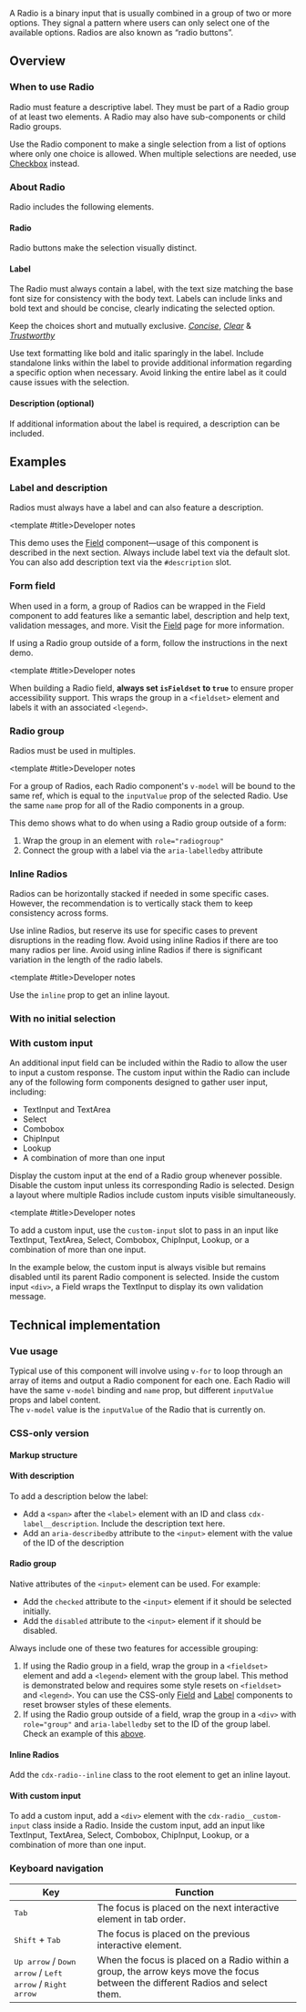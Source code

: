 <script setup>
import { CdxAccordion } from '@wikimedia/codex';
import RadioGroup from '@/../component-demos/radio/examples/RadioGroup.vue';
import InlineRadios from '@/../component-demos/radio/examples/InlineRadios.vue';
import RadioGroupNoSelection from '@/../component-demos/radio/examples/RadioGroupNoSelection.vue';
import RadiosWithDescriptions from '@/../component-demos/radio/examples/RadiosWithDescriptions.vue';
import RadioGroupField from '@/../component-demos/radio/examples/RadioGroupField.vue';
import RadiosWithCustomInput from '@/../component-demos/radio/examples/RadiosWithCustomInput.vue';
import RadioConfigurable from '@/../component-demos/radio/examples/RadioConfigurable.vue';

const controlsConfig = [
	{
		name: 'status',
		type: 'radio',
		options: [ 'default', 'error' ],
	},
	{
		name: 'disabled',
		type: 'boolean'
	},
	{
		name: 'default',
		type: 'slot',
		default: 'Radio label'
	},
	{
		name: 'description',
		type: 'slot',
		default: ''
	}
];
</script>

A Radio is a binary input that is usually combined in a group of two or more
options. They signal a pattern where users can only select one of the available
options. Radios are also known as “radio buttons”.

<cdx-demo-wrapper :controls-config="controlsConfig">
<template v-slot:demo="{ propValues, slotValues }">
	<radio-configurable v-bind="propValues">
		<template #default>
			{{ slotValues.default }}
		</template>
		<template #description>
			{{ slotValues.description }}
		</template>
	</radio-configurable>
</template>
</cdx-demo-wrapper>

## Overview

### When to use Radio

Radio must feature a descriptive label. They must be part of a Radio group of at least two
elements. A Radio may also have sub-components or child Radio groups.

Use the Radio component to make a single selection from a list of options where only one choice is
allowed. When multiple selections are needed, use [Checkbox](./checkbox.md) instead.

### About Radio

Radio includes the following elements.

#### Radio

Radio buttons make the selection visually distinct.

#### Label

The Radio must always contain a label, with the text size matching the base font size for consistency with the body text. Labels can include links and bold text and should be concise, clearly indicating the selected option.

<cdx-demo-best-practices>

<cdx-demo-best-practice>

Keep the choices short and mutually exclusive. [*Concise*](https://doc.wikimedia.org/codex/latest/style-guide/writing-for-copy.html#is-this-concise), [*Clear*](https://doc.wikimedia.org/codex/latest/style-guide/writing-for-copy.html#is-this-clear) & [*Trustworthy*](https://doc.wikimedia.org/codex/latest/style-guide/writing-for-copy.html#is-this-trustworthy)

</cdx-demo-best-practice>
<cdx-demo-best-practice>Use text formatting like bold and italic sparingly in the label.</cdx-demo-best-practice>
<cdx-demo-best-practice>Include standalone links within the label to provide additional information regarding a specific option when necessary.</cdx-demo-best-practice>
<cdx-demo-best-practice type="dont">Avoid linking the entire label as it could cause issues with the selection.</cdx-demo-best-practice>

</cdx-demo-best-practices>

#### Description (optional)

If additional information about the label is required, a description can be included.

## Examples

### Label and description

Radios must always have a label and can also feature a description.

<cdx-demo-wrapper>
<template v-slot:demo>
	<radios-with-descriptions />
</template>

<template v-slot:code>

:::code-group

<<< @/../component-demos/radio/examples/RadiosWithDescriptions.vue [NPM]

<<< @/../component-demos/radio/examples-mw/RadiosWithDescriptions.vue [MediaWiki]

:::

</template>
</cdx-demo-wrapper>

<cdx-accordion separation="outline">

<template #title>Developer notes</template>

This demo uses the [Field](./field.md) component—usage of this component is described in the next
section. Always include label text via the default slot. You can also add description text via the
`#description` slot.

</cdx-accordion>

### Form field

When used in a form, a group of Radios can be wrapped in the Field component to add features like a
semantic label, description and help text, validation messages, and more. Visit the
[Field](./field.md) page for more information.

If using a Radio group outside of a form, follow the instructions in the next demo.

<cdx-demo-wrapper>
<template v-slot:demo>
	<radio-group-field />
</template>

<template v-slot:code>

:::code-group

<<< @/../component-demos/radio/examples/RadioGroupField.vue [NPM]

<<< @/../component-demos/radio/examples-mw/RadioGroupField.vue [MediaWiki]

:::

</template>
</cdx-demo-wrapper>

<cdx-accordion separation="outline">

<template #title>Developer notes</template>

When building a Radio field, **always set `isFieldset` to `true`** to ensure proper accessibility
support. This wraps the group in a `<fieldset>` element and labels it with an associated `<legend>`.

</cdx-accordion>

### Radio group

Radios must be used in multiples.

<cdx-demo-wrapper :force-reset="true">
<template v-slot:demo>
	<radio-group />
</template>

<template v-slot:code>

:::code-group

<<< @/../component-demos/radio/examples/RadioGroup.vue [NPM]

<<< @/../component-demos/radio/examples-mw/RadioGroup.vue [MediaWiki]

:::

</template>
</cdx-demo-wrapper>

<cdx-accordion separation="outline">

<template #title>Developer notes</template>

For a group of Radios, each Radio component's `v-model` will be bound to the same ref, which is
equal to the `inputValue` prop of the selected Radio. Use the same `name` prop for all of the Radio
components in a group.

This demo shows what to do when using a Radio group outside of a form:
1. Wrap the group in an element with `role="radiogroup"`
2. Connect the group with a label via the `aria-labelledby` attribute

</cdx-accordion>

### Inline Radios

Radios can be horizontally stacked if needed in some specific cases. However, the recommendation is to vertically stack them to keep consistency across forms.

<cdx-demo-best-practices>

<cdx-demo-best-practice>Use inline Radios, but reserve its use for specific cases to prevent disruptions in the reading flow.</cdx-demo-best-practice>
<cdx-demo-best-practice type="dont">Avoid using inline Radios if there are too many radios per line.</cdx-demo-best-practice>
<cdx-demo-best-practice type="dont">Avoid using inline Radios if there is significant variation in the length of the radio labels.</cdx-demo-best-practice>

</cdx-demo-best-practices>

<cdx-demo-wrapper>
<template v-slot:demo>
	<inline-radios />
</template>

<template v-slot:code>

:::code-group

<<< @/../component-demos/radio/examples/InlineRadios.vue [NPM]

<<< @/../component-demos/radio/examples-mw/InlineRadios.vue [MediaWiki]

:::

</template>
</cdx-demo-wrapper>

<cdx-accordion separation="outline">

<template #title>Developer notes</template>

Use the `inline` prop to get an inline layout.

</cdx-accordion>

### With no initial selection

<cdx-demo-wrapper :force-reset="true">
<template v-slot:demo>
	<radio-group-no-selection />
</template>

<template v-slot:code>

:::code-group

<<< @/../component-demos/radio/examples/RadioGroupNoSelection.vue [NPM]

<<< @/../component-demos/radio/examples-mw/RadioGroupNoSelection.vue [MediaWiki]

:::

</template>
</cdx-demo-wrapper>

### With custom input

An additional input field can be included within the Radio to allow the user to input a custom response. The custom input within the Radio can include any of the following form components designed to gather user input, including:

- TextInput and TextArea
- Select
- Combobox
- ChipInput
- Lookup
- A combination of more than one input

<cdx-demo-best-practices>

<cdx-demo-best-practice>Display the custom input at the end of a Radio group whenever possible.</cdx-demo-best-practice>
<cdx-demo-best-practice>Disable the custom input unless its corresponding Radio is selected.</cdx-demo-best-practice>
<cdx-demo-best-practice type="dont">Design a layout where multiple Radios include custom inputs visible simultaneously.</cdx-demo-best-practice>

</cdx-demo-best-practices>

<cdx-demo-wrapper :force-reset="true">
<template v-slot:demo>
	<radios-with-custom-input />
</template>

<template v-slot:code>

:::code-group

<<< @/../component-demos/radio/examples/RadiosWithCustomInput.vue [NPM]

<<< @/../component-demos/radio/examples-mw/RadiosWithCustomInput.vue [MediaWiki]

:::

</template>
</cdx-demo-wrapper>

<cdx-accordion separation="outline">

<template #title>Developer notes</template>

To add a custom input, use the `custom-input` slot to pass in an input like TextInput, TextArea,
Select, Combobox, ChipInput, Lookup, or a combination of more than one input.

In the example below, the custom input is always visible but remains disabled
until its parent Radio component is selected.
Inside the custom input `<div>`, a Field wraps the TextInput to display its own validation message.

</cdx-accordion>

## Technical implementation

### Vue usage

Typical use of this component will involve using `v-for` to loop through an array of items and
output a Radio component for each one. Each Radio will have the same `v-model` binding and `name`
prop, but different `inputValue` props and label content.<br>
The `v-model` value is the `inputValue` of the Radio that is currently on.

### CSS-only version

#### Markup structure

<cdx-demo-wrapper>
<template v-slot:demo>
	<div class="cdx-radio">
		<div class="cdx-radio__wrapper">
			<input id="radio-css-only-1" class="cdx-radio__input" type="radio" name="radio-css-only">
			<span class="cdx-radio__icon"></span>
			<div class="cdx-radio__label cdx-label">
				<label for="radio-css-only-1" class="cdx-label__label">
					<span class="cdx-label__label__text">
						Radio 1
					</span>
				</label>
			</div>
		</div>
	</div>
</template>
<template v-slot:code>

```html
<div class="cdx-radio">
	<div class="cdx-radio__wrapper">
		<!-- <input> element with id, type, name, and any other necessary
		attributes. The actual input is visually hidden. -->
		<input id="radio-css-only-1" class="cdx-radio__input" type="radio" name="radio-css-only">
		<!-- Empty span that will be styled to look like a radio input. -->
		<span class="cdx-radio__icon"></span>
		<div class="cdx-radio__label cdx-label">
			<!-- Label with `for` attribute matching the input's id. -->
			<label for="radio-css-only-1" class="cdx-label__label">
				<span class="cdx-label__label__text">
					Radio 1
				</span>
			</label>
		</div>
	</div>
</div>
```

</template>
</cdx-demo-wrapper>

#### With description

To add a description below the label:
- Add a `<span>` after the `<label>` element with an ID and class `cdx-label__description`.
  Include the description text here.
- Add an `aria-describedby` attribute to the `<input>` element with the value of the ID of the
  description

<cdx-demo-wrapper>
<template v-slot:demo>
	<fieldset class="cdx-field">
		<legend class="cdx-label">
			<span class="cdx-label__label__text">Search completion</span>
		</legend>
		<div class="cdx-field__control">
			<div class="cdx-radio">
				<div class="cdx-radio__wrapper">
					<input id="radio-group-css-only-description-1" class="cdx-radio__input" type="radio" name="radio-group-css-only-description" aria-describedby="cdx-description-css-1" checked>
					<span class="cdx-radio__icon"></span>
					<div class="cdx-radio__label cdx-label">
						<label for="radio-group-css-only-description-1" class="cdx-label__label">
							<span class="cdx-label__label__text">
								Default (recommended)
							</span>
						</label>
						<span id="cdx-description-css-1" class="cdx-label__description">
							Corrects up to two typos. Removes redirects that are very similar to the main title.
						</span>
					</div>
				</div>
			</div>
			<div class="cdx-radio">
				<div class="cdx-radio__wrapper">
					<input id="radio-group-css-only-description-2" class="cdx-radio__input" type="radio" name="radio-group-css-only-description" aria-describedby="cdx-description-css-2">
					<span class="cdx-radio__icon"></span>
					<div class="cdx-radio__label cdx-label">
						<label for="radio-group-css-only-description-2" class="cdx-label__label">
							<span class="cdx-label__label__text">
								Strict mode (advanced)
							</span>
						</label>
						<span id="cdx-description-css-2" class="cdx-label__description">
							No typo correction. No accent folding. Strict matching.
						</span>
					</div>
				</div>
			</div>
		</div>
	</fieldset>
</template>
<template v-slot:code>

```html
<fieldset class="cdx-field">
		<legend class="cdx-label">
			<span class="cdx-label__label__text">Search completion</span>
		</legend>
		<div class="cdx-field__control">
			<div class="cdx-radio">
				<div class="cdx-radio__wrapper">
					<input id="radio-group-css-only-description-1" class="cdx-radio__input" type="radio" name="radio-group-css-only-description" aria-describedby="cdx-description-css-1" checked>
					<span class="cdx-radio__icon"></span>
					<div class="cdx-radio__label cdx-label">
						<label for="radio-group-css-only-description-1" class="cdx-label__label">
							<span class="cdx-label__label__text">
								Default (recommended)
							</span>
						</label>
						<span id="cdx-description-css-1" class="cdx-label__description">
							Corrects up to two typos. Removes redirects that are very similar to the main title.
						</span>
					</div>
				</div>
			</div>
			<div class="cdx-radio">
				<div class="cdx-radio__wrapper">
					<input id="radio-group-css-only-description-2" class="cdx-radio__input" type="radio" name="radio-group-css-only-description" aria-describedby="cdx-description-css-2">
					<span class="cdx-radio__icon"></span>
					<div class="cdx-radio__label cdx-label">
						<label for="radio-group-css-only-description-2" class="cdx-label__label">
							<span class="cdx-label__label__text">
								Strict mode (advanced)
							</span>
						</label>
						<span id="cdx-description-css-2" class="cdx-label__description">
							No typo correction. No accent folding. Strict matching.
						</span>
					</div>
				</div>
			</div>
		</div>
	</fieldset>
```

</template>
</cdx-demo-wrapper>

#### Radio group

Native attributes of the `<input>` element can be used. For example:
- Add the `checked` attribute to the `<input>` element if it should be selected initially.
- Add the `disabled` attribute to the `<input>` element if it should be disabled.

Always include one of these two features for accessible grouping:
1. If using the Radio group in a field, wrap the group in a `<fieldset>` element and add a
  `<legend>` element with the group label. This method is demonstrated below and requires some
  style resets on `<fieldset>` and `<legend>`. You can use the CSS-only [Field](./field.md#css-only-version)
  and [Label](./label.md#css-only-version) components to reset browser styles of these elements.
2. If using the Radio group outside of a field, wrap the group in a `<div>` with `role="group"`
  and `aria-labelledby` set to the ID of the group label. Check an example of this
  [above](#radio-group).

<cdx-demo-wrapper>
<template v-slot:demo>
	<fieldset class="cdx-field">
		<legend class="cdx-label">
			<span class="cdx-label__label__text">CSS-only Radio group demo</span>
		</legend>
		<div class="cdx-field__control">
			<div class="cdx-radio">
				<div class="cdx-radio__wrapper">
					<input id="radio-group-css-only-1" class="cdx-radio__input" type="radio" name="radio-group-css-only">
					<span class="cdx-radio__icon"></span>
					<div class="cdx-radio__label cdx-label">
						<label for="radio-group-css-only-1" class="cdx-label__label">
							<span class="cdx-label__label__text">
								Radio 1
							</span>
						</label>
					</div>
				</div>
			</div>
			<div class="cdx-radio">
				<div class="cdx-radio__wrapper">
					<input id="radio-group-css-only-2" class="cdx-radio__input" type="radio" 	name="radio-group-css-only" checked>
					<span class="cdx-radio__icon"></span>
					<div class="cdx-radio__label cdx-label">
						<label for="radio-group-css-only-2" class="cdx-label__label">
							<span class="cdx-label__label__text">
								Radio 2 (initially selected)
							</span>
						</label>
					</div>
				</div>
			</div>
			<div class="cdx-radio">
				<div class="cdx-radio__wrapper">
					<input id="radio-group-css-only-3" class="cdx-radio__input" type="radio" name="radio-group-css-only">
					<span class="cdx-radio__icon"></span>
					<div class="cdx-radio__label cdx-label">
						<label for="radio-group-css-only-3" class="cdx-label__label">
							<span class="cdx-label__label__text">
								Radio 3, which has a very long label that spans onto a second line to
								demonstrate what happens when text wraps
							</span>
						</label>
					</div>
				</div>
			</div>
			<div class="cdx-radio">
				<div class="cdx-radio__wrapper">
					<input id="radio-group-css-only-4" class="cdx-radio__input" type="radio" 	name="radio-group-css-only"	disabled>
					<span class="cdx-radio__icon"></span>
					<div class="cdx-radio__label cdx-label">
						<label for="radio-group-css-only-4" class="cdx-label__label">
							<span class="cdx-label__label__text">
								Radio 4 (disabled)
							</span>
						</label>
					</div>
				</div>
			</div>
		</div>
	</fieldset>
</template>
<template v-slot:code>

```html
<fieldset class="cdx-field">
		<legend class="cdx-label">
			<span class="cdx-label__label__text">CSS-only Radio group demo</span>
		</legend>
		<div class="cdx-field__control">
			<div class="cdx-radio">
				<div class="cdx-radio__wrapper">
					<input id="radio-group-css-only-1" class="cdx-radio__input" type="radio" name="radio-group-css-only">
					<span class="cdx-radio__icon"></span>
					<div class="cdx-radio__label cdx-label">
						<label for="radio-group-css-only-1" class="cdx-label__label">
							<span class="cdx-label__label__text">
								Radio 1
							</span>
						</label>
					</div>
				</div>
			</div>
			<div class="cdx-radio">
				<div class="cdx-radio__wrapper">
					<input id="radio-group-css-only-2" class="cdx-radio__input" type="radio" 	name="radio-group-css-only" checked>
					<span class="cdx-radio__icon"></span>
					<div class="cdx-radio__label cdx-label">
						<label for="radio-group-css-only-2" class="cdx-label__label">
							<span class="cdx-label__label__text">
								Radio 2 (initially selected)
							</span>
						</label>
					</div>
				</div>
			</div>
			<div class="cdx-radio">
				<div class="cdx-radio__wrapper">
					<input id="radio-group-css-only-3" class="cdx-radio__input" type="radio" name="radio-group-css-only">
					<span class="cdx-radio__icon"></span>
					<div class="cdx-radio__label cdx-label">
						<label for="radio-group-css-only-3" class="cdx-label__label">
							<span class="cdx-label__label__text">
								Radio 3, which has a very long label that spans onto a second line to
								demonstrate what happens when text wraps
							</span>
						</label>
					</div>
				</div>
			</div>
			<div class="cdx-radio">
				<div class="cdx-radio__wrapper">
					<input id="radio-group-css-only-4" class="cdx-radio__input" type="radio" 	name="radio-group-css-only"	disabled>
					<span class="cdx-radio__icon"></span>
					<div class="cdx-radio__label cdx-label">
						<label for="radio-group-css-only-4" class="cdx-label__label">
							<span class="cdx-label__label__text">
								Radio 4 (disabled)
							</span>
						</label>
					</div>
				</div>
			</div>
		</div>
	</fieldset>
```

</template>
</cdx-demo-wrapper>

#### Inline Radios

Add the `cdx-radio--inline` class to the root element to get an inline layout.

<cdx-demo-wrapper>
<template v-slot:demo>
	<fieldset class="cdx-field">
		<legend class="cdx-label">
			<span class="cdx-label__label__text">CSS-only inline Radio demo</span>
		</legend>
		<div class="cdx-field__control">
			<div class="cdx-radio cdx-radio--inline">
				<div class="cdx-radio__wrapper">
					<input id="radio-group-css-only-inline-1" class="cdx-radio__input" type="radio" name="radio-group-css-only-inline">
					<span class="cdx-radio__icon"></span>
					<div class="cdx-radio__label cdx-label">
						<label for="radio-group-css-only-inline-1" class="cdx-label__label">
							<span class="cdx-label__label__text">
								Radio 1
							</span>
						</label>
					</div>
				</div>
			</div>
			<div class="cdx-radio cdx-radio--inline">
				<div class="cdx-radio__wrapper">
					<input id="radio-group-css-only-inline-2" class="cdx-radio__input" type="radio" name="radio-group-css-only-inline" checked>
					<span class="cdx-radio__icon"></span>
					<div class="cdx-radio__label cdx-label">
						<label for="radio-group-css-only-inline-2" class="cdx-label__label">
							<span class="cdx-label__label__text">
								Radio 2
							</span>
						</label>
					</div>
				</div>
			</div>
		</div>
	</fieldset>
</template>
<template v-slot:code>

```html
<fieldset class="cdx-field">
		<legend class="cdx-label">
			<span class="cdx-label__label__text">CSS-only inline Radio demo</span>
		</legend>
		<div class="cdx-field__control">
			<div class="cdx-radio cdx-radio--inline">
				<div class="cdx-radio__wrapper">
					<input id="radio-group-css-only-inline-1" class="cdx-radio__input" type="radio" name="radio-group-css-only-inline">
					<span class="cdx-radio__icon"></span>
					<div class="cdx-radio__label cdx-label">
						<label for="radio-group-css-only-inline-1" class="cdx-label__label">
							<span class="cdx-label__label__text">
								Radio 1
							</span>
						</label>
					</div>
				</div>
			</div>
			<div class="cdx-radio cdx-radio--inline">
				<div class="cdx-radio__wrapper">
					<input id="radio-group-css-only-inline-2" class="cdx-radio__input" type="radio" name="radio-group-css-only-inline" checked>
					<span class="cdx-radio__icon"></span>
					<div class="cdx-radio__label cdx-label">
						<label for="radio-group-css-only-inline-2" class="cdx-label__label">
							<span class="cdx-label__label__text">
								Radio 2
							</span>
						</label>
					</div>
				</div>
			</div>
		</div>
	</fieldset>
```

</template>
</cdx-demo-wrapper>

#### With custom input

To add a custom input, add a `<div>` element with the
`cdx-radio__custom-input` class inside a Radio.
Inside the custom input, add an input like TextInput, TextArea, Select,
Combobox, ChipInput, Lookup, or a combination of more than one input.

<cdx-demo-wrapper>
<template v-slot:demo>
	<fieldset class="cdx-field">
		<legend class="cdx-label">
			<span class="cdx-label__label__text">CSS-only Radio custom input demo</span>
		</legend>
		<div class="cdx-field__control">
			<div class="cdx-radio">
				<div class="cdx-radio__wrapper">
					<input id="radio-custom-input-css-only-1" class="cdx-radio__input" type="radio" name="radio-custom-input-css-only">
					<span class="cdx-radio__icon"></span>
					<div class="cdx-radio__label cdx-label">
						<label for="radio-custom-input-css-only-1" class="cdx-label__label">
							<span class="cdx-label__label__text">
								Radio 1
							</span>
						</label>
					</div>
				</div>
			</div>
			<div class="cdx-radio">
				<div class="cdx-radio__wrapper">
					<input id="radio-custom-input-css-only-2" class="cdx-radio__input" type="radio" name="radio-custom-input-css-only" checked>
					<span class="cdx-radio__icon"></span>
					<div class="cdx-radio__label cdx-label">
						<label for="radio-custom-input-css-only-2" class="cdx-label__label">
							<span class="cdx-label__label__text">
								Radio 2 (initially selected)
							</span>
						</label>
					</div>
				</div>
			</div>
			<div class="cdx-radio">
				<div class="cdx-radio__wrapper">
					<input id="radio-custom-input-css-only-3" class="cdx-radio__input" type="radio" name="radio-custom-input-css-only">
					<span class="cdx-radio__icon"></span>
					<div class="cdx-radio__label cdx-label">
						<label for="radio-custom-input-css-only-3" class="cdx-label__label">
							<span class="cdx-label__label__text">
								Radio 3, with custom input
							</span>
						</label>
					</div>
				</div>
				<div class="cdx-radio__custom-input">
					<div class="cdx-text-input">
						<input
							class="cdx-text-input__input"
							type="text"
							placeholder="Start typing..."
						/>
					</div>
				</div>
			</div>
		</div>
	</fieldset>
</template>
<template v-slot:code>

```html
<fieldset class="cdx-field">
		<legend class="cdx-label">
			<span class="cdx-label__label__text">CSS-only Radio custom input demo</span>
		</legend>
		<div class="cdx-field__control">
			<div class="cdx-radio">
				<div class="cdx-radio__wrapper">
					<input id="radio-custom-input-css-only-1" class="cdx-radio__input" type="radio" name="radio-custom-input-css-only">
					<span class="cdx-radio__icon"></span>
					<div class="cdx-radio__label cdx-label">
						<label for="radio-custom-input-css-only-1" class="cdx-label__label">
							<span class="cdx-label__label__text">
								Radio 1
							</span>
						</label>
					</div>
				</div>
			</div>
			<div class="cdx-radio">
				<div class="cdx-radio__wrapper">
					<input id="radio-custom-input-css-only-2" class="cdx-radio__input" type="radio" name="radio-custom-input-css-only" checked>
					<span class="cdx-radio__icon"></span>
					<div class="cdx-radio__label cdx-label">
						<label for="radio-custom-input-css-only-2" class="cdx-label__label">
							<span class="cdx-label__label__text">
								Radio 2 (initially selected)
							</span>
						</label>
					</div>
				</div>
			</div>
			<div class="cdx-radio">
				<div class="cdx-radio__wrapper">
					<input id="radio-custom-input-css-only-3" class="cdx-radio__input" type="radio" name="radio-custom-input-css-only">
					<span class="cdx-radio__icon"></span>
					<div class="cdx-radio__label cdx-label">
						<label for="radio-custom-input-css-only-3" class="cdx-label__label">
							<span class="cdx-label__label__text">
								Radio 3 with custom input
							</span>
						</label>
					</div>
				</div>
				<div class="cdx-radio__custom-input">
					<div class="cdx-text-input">
						<input
							class="cdx-text-input__input"
							type="text"
							placeholder="Start typing..."
						/>
					</div>
				</div>
			</div>
		</div>
	</fieldset>
```
</template>
</cdx-demo-wrapper>

### Keyboard navigation

| Key | Function |
| -- | -- |
| <kbd>Tab</kbd> | The focus is placed on the next interactive element in tab order. |
| <kbd>Shift</kbd> + <kbd>Tab</kbd> | The focus is placed on the previous interactive element. |
| <kbd>Up arrow</kbd> / <kbd>Down arrow</kbd> / <kbd>Left arrow</kbd> / <kbd>Right arrow</kbd> | When the focus is placed on a Radio within a group, the arrow keys move the focus between the different Radios and select them. |